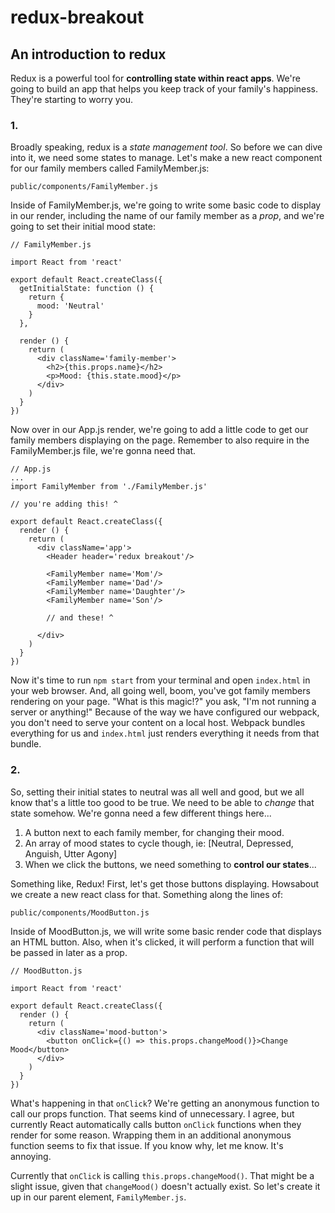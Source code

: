 # redux-breakout
## An introduction to redux
Redux is a powerful tool for **controlling state within react apps**. We're going to build an app that helps you keep track of your family's happiness.   
They're starting to worry you.

### 1.
Broadly speaking, redux is a *state management tool*. So before we can dive into it, we need some states to manage. Let's make a new react component for our family members called FamilyMember.js:

   `public/components/FamilyMember.js`

Inside of FamilyMember.js, we're going to write some basic code to display in our render, including the name of our family member as a *prop*, and we're going to set their initial mood state:

```
// FamilyMember.js

import React from 'react'

export default React.createClass({
  getInitialState: function () {
    return {
      mood: 'Neutral'
    }
  },

  render () {
    return (
      <div className='family-member'>
        <h2>{this.props.name}</h2>
        <p>Mood: {this.state.mood}</p>
      </div>
    )
  }
})
```
Now over in our App.js render, we're going to add a little code to get our family members displaying on the page. Remember to also require in the FamilyMember.js file, we're gonna need that.

```
// App.js
...
import FamilyMember from './FamilyMember.js'

// you're adding this! ^

export default React.createClass({
  render () {
    return (
      <div className='app'>
        <Header header='redux breakout'/>

        <FamilyMember name='Mom'/>
        <FamilyMember name='Dad'/>
        <FamilyMember name='Daughter'/>
        <FamilyMember name='Son'/>

        // and these! ^

      </div>
    )
  }
})
```
Now it's time to run `npm start` from your terminal and open `index.html` in your web browser. And, all going well, boom, you've got family members rendering on your page. "What is this magic!?" you ask, "I'm not running a server or anything!" Because of the way we have configured our webpack, you don't need to serve your content on a local host. Webpack bundles everything for us and `index.html` just renders everything it needs from that bundle.

### 2.
So, setting their initial states to neutral was all well and good, but we all know that's a little too good to be true. We need to be able to *change* that state somehow. We're gonna need a few different things here...

1. A button next to each family member, for changing their mood.
1. An array of mood states to cycle though, ie: [Neutral, Depressed, Anguish, Utter Agony]
1. When we click the buttons, we need something to **control our states**...

Something like, Redux!
First, let's get those buttons displaying. Howsabout we create a new react class for that. Something along the lines of:

`public/components/MoodButton.js`

Inside of MoodButton.js, we will write some basic render code that displays an HTML button. Also, when it's clicked, it will perform a function that will be passed in later as a prop.

```
// MoodButton.js

import React from 'react'

export default React.createClass({
  render () {
    return (
      <div className='mood-button'>
        <button onClick={() => this.props.changeMood()}>Change Mood</button>
      </div>
    )
  }
})
```

What's happening in that `onClick`? We're getting an anonymous function to call our props function. That seems kind of unnecessary. I agree, but currently React automatically calls button `onClick` functions when they render for some reason. Wrapping them in an additional anonymous function seems to fix that issue. If you know why, let me know. It's annoying.

Currently that `onClick` is calling `this.props.changeMood()`. That might be a slight issue, given that `changeMood()` doesn't actually exist. So let's create it up in our parent element, `FamilyMember.js`.
